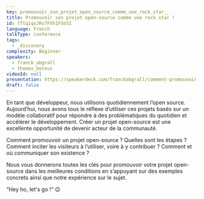 ```yaml
---
key: promouvoir_son_projet_open_source_comme_une_rock_star__
title: Promouvoir son projet open-source comme une rock star !
id: tTtqiqxJRs7FXh1FSoSI
language: French
talkType: conference
tags:
  - _discovery
complexity: Beginner
speakers:
  - franck_abgrall
  - thomas_betous
videoId: null
presentation: https://speakerdeck.com/franckabgrall/comment-promouvoir-son-projet-open-source
draft: false
---
```

En tant que développeur, nous utilisons quotidiennement l’open source. Aujourd’hui, nous avons tous le réflexe d’utiliser ces projets basés sur un modèle collaboratif pour répondre à des problématiques du quotidien et accélérer le développement. Créer un projet open-source est une excellente opportunité de devenir acteur de la communauté.

Comment promouvoir un projet open-source ? Quelles sont les étapes ? Comment inciter les visiteurs à l’utiliser, voire à y contribuer ?  Comment et où communiquer son existence ?

Nous vous donnerons toutes les clés pour promouvoir votre projet open-source dans les meilleures conditions en s’appuyant sur des exemples concrets ainsi que notre expérience sur le sujet.

“Hey ho, let's go !“ 😉